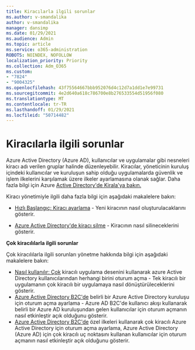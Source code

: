 ```yaml
---
title: Kiracılarla ilgili sorunlar
ms.author: v-smandalika
author: v-smandalika
manager: dansimp
ms.date: 01/29/2021
ms.audience: Admin
ms.topic: article
ms.service: o365-administration
ROBOTS: NOINDEX, NOFOLLOW
localization_priority: Priority
ms.collection: Adm_O365
ms.custom:
- "7824"
- "9004325"
ms.openlocfilehash: 43f75564667bbb952076d4c12d7a1dd1e7e99731
ms.sourcegitcommit: 4e2d640a618c786700e8b276533554d51956f080
ms.translationtype: MT
ms.contentlocale: tr-TR
ms.lasthandoff: 01/29/2021
ms.locfileid: "50714482"
---
```

# <a name="issues-with-tenants"></a>Kiracılarla ilgili sorunlar

Azure Active Directory (Azure AD), kullanıcılar ve uygulamalar gibi nesneleri kiracı adı verilen gruplar halinde düzenleyebilir. Kiracılar, yöneticinin kuruluş içindeki kullanıcılar ve kuruluşun sahip olduğu uygulamalarda güvenlik ve işlem ilkelerini karşılamak üzere ilkeler ayarlamasına olanak sağlar. Daha fazla bilgi için Azure [Active Directory'de Kirala'ya bakın.](https://docs.microsoft.com/azure/active-directory/develop/single-and-multi-tenant-apps)

Kiracı yönetimiyle ilgili daha fazla bilgi için aşağıdaki makalelere bakın:

- [Hızlı Başlangıç: Kiracı ayarlama](https://docs.microsoft.com/azure/active-directory/develop/quickstart-create-new-tenant) - Yeni kiracının nasıl oluşturulacaklarını gösterir.

- [Azure Active Directory'de kiracı silme](https://docs.microsoft.com/azure/active-directory/enterprise-users/directory-delete-howto) - Kiracının nasıl silineceklerini gösterir.

**Çok kiracılılarla ilgili sorunlar**

Çok kiracılılarla ilgili sorunları yönetme hakkında bilgi için aşağıdaki makalelere bakın:

- [Nasıl kullanılır: Çok](https://docs.microsoft.com/azure/active-directory/develop/howto-convert-app-to-be-multi-tenant) kiracılı uygulama desenini kullanarak azure Active Directory kullanıcılarından herhangi birini oturum açma - Tek kiracılı bir uygulamanın çok kiracılı bir uygulamaya nasıl dönüştürüleceklerini gösterir.
- [Azure Active Directory B2C'de](https://docs.microsoft.com/azure/active-directory-b2c/identity-provider-azure-ad-single-tenant?pivots=b2c-user-flow) belirli bir Azure Active Directory kuruluşu için oturum açma ayarlama - Azure AD B2C'de kullanıcı akışı kullanarak belirli bir Azure AD kuruluşundan gelen kullanıcılar için oturum açmanın nasıl etkinleştir açık olduğunu gösterir.
- [Azure Active Directory B2C'de](https://docs.microsoft.com/azure/active-directory-b2c/identity-provider-azure-ad-multi-tenant?pivots=b2c-custom-policy)  özel ilkeleri kullanarak çok kiracılı Azure Active Directory için oturum açma ayarlama, Azure Active Directory (Azure AD) için çok kiracılı uç noktasını kullanan kullanıcılar için oturum açmanın nasıl etkinleştir açık olduğunu gösterir.






